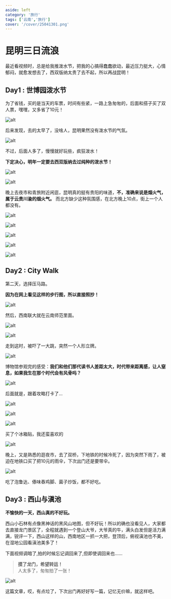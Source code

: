 ```yaml
---
aside: left
category: '旅行'
tags: ['云南','旅行']
cover: '/cover/25041301.png'
---
```


# 昆明三日流浪


最近看视频时，总是给我推泼水节，把我的心搞得蠢蠢欲动，最近压力挺大，心情郁闷，就愈发想去了，西双版纳太贵了去不起，所以再战昆明！

## Day1 : 世博园泼水节

为了省钱，买的是当天的车票，时间有些紧，一路上急匆匆的，后面和搭子买了双人票，嘿嘿，又多省了10元！

![alt](/img/25041302.png)

后来发现，去的太早了，没啥人，昆明果然没有泼水节的气氛。

![alt](/img/25041303.png)

不过，后面人多了，慢慢就好玩些，疯狂泼水！  

**下定决心，明年一定要去西双版纳去过纯种的泼水节！**

![alt](/img/25041304.png)

![alt](/img/25041305.png)


晚上去夜市和青旅附近闲逛，昆明真的挺有贵阳的味道，**不，准确来说是烟火气，属于云贵川渝的烟火气。** 而北方缺少这种氛围感，在北方晚上10点，街上一个人都没有。

![alt](/img/25041306.png)

![alt](/img/25041307.png)

![alt](/img/25041308.png)

![alt](/img/25041309.png)

![alt](/img/25041310.png)

## Day2 : City Walk

第二天，选择压马路。  

**因为在网上看见这样的步行图，所以直接照抄！**

![alt](/img/25041311.png)

然后，西南联大就在云南师范里面。

![alt](/img/25041312.png)

![alt](/img/25041313.png)

走到这时，被吓了一大跳，突然一个人形立牌。

![alt](/img/25041314.png)

博物馆参观完的感受：**我们和他们那代读书人差距太大，时代带来距离感，让人窒息，如果我生在那个时代会有风骨吗？**



![alt](/img/25041315.png)

后面就是，跟着攻略打卡了...  

![alt](/img/25041316.png)

![alt](/img/25041317.png)

![alt](/img/25041318.png)

买了个冰箱贴，我还蛮喜欢的   


![alt](/img/25041319.png)

晚上，又是熟悉的逛夜市，去了双桥，下地铁的时候冷死了，因为突然下雨了，被迫在地铁口买了把10元的雨伞，下次出门还是要带伞。

![alt](/img/25041320.png) 

吃了泡鲁达、傣味舂鸡脚、菌子炒饭，都不好吃。



## Day3 : 西山与滇池


**不愉快的一天，西山真的不好玩。**  

西山小石林有点像黑神话的黑风山地图，但不好玩！所以的确也没看见人，大家都去直接龙门景区了，全程就遇到一个登山大爷，大爷真的牛，满头白发但是活力满满，锐评一下，西山这样的山，西南地区一抓一大把，登顶后，俯视滇池也不美，在湿地公园看滇池美多了！

<cardVideo  xSrc='/video/25041321.mp4' xType='local'/>

下面视频调暗了,拍的时候忘记调回来了,但即使调回来也......  

<cardVideo  xSrc='/video/25041322.mp4' xType='local'/>

> **摸了龙门，希望转运！**  
> 人太多了，匆匆拍了一张！

![alt](/img/25041323.png) 

这篇文章，哎，有点垃了，下次出门再好好写一篇，记忆无价嘛，就这样吧。